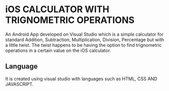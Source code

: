 # iOS CALCULATOR WITH TRIGNOMETRIC OPERATIONS

An Android App developed on Visual Studio which is a simple calculator for standard Addition, Subtraction, Multiplication, Division, Percentage but with a little twist.
The twist happens to be having the option to find trignometric operations in a certain value on the iOS calculator.

## Language
It is created using visual studio with languages such as HTML, CSS AND JAVASCRIPT.
